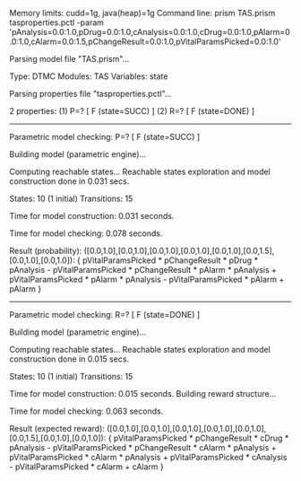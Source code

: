 Memory limits: cudd=1g, java(heap)=1g
Command line: prism TAS.prism tasproperties.pctl -param 'pAnalysis=0.0:1.0,pDrug=0.0:1.0,cAnalysis=0.0:1.0,cDrug=0.0:1.0,pAlarm=0.0:1.0,cAlarm=0.0:1.5,pChangeResult=0.0:1.0,pVitalParamsPicked=0.0:1.0'

Parsing model file "TAS.prism"...

Type:        DTMC
Modules:     TAS
Variables:   state

Parsing properties file "tasproperties.pctl"...

2 properties:
(1) P=? [ F (state=SUCC) ]
(2) R=? [ F (state=DONE) ]

---------------------------------------------------------------------

Parametric model checking: P=? [ F (state=SUCC) ]

Building model (parametric engine)...

Computing reachable states...
Reachable states exploration and model construction done in 0.031 secs.

States:      10 (1 initial)
Transitions: 15

Time for model construction: 0.031 seconds.

Time for model checking: 0.078 seconds.

Result (probability): ([0.0,1.0],[0.0,1.0],[0.0,1.0],[0.0,1.0],[0.0,1.0],[0.0,1.5],[0.0,1.0],[0.0,1.0]): { pVitalParamsPicked * pChangeResult * pDrug * pAnalysis - pVitalParamsPicked * pChangeResult * pAlarm * pAnalysis + pVitalParamsPicked * pAlarm * pAnalysis - pVitalParamsPicked * pAlarm + pAlarm }

---------------------------------------------------------------------

Parametric model checking: R=? [ F (state=DONE) ]

Building model (parametric engine)...

Computing reachable states...
Reachable states exploration and model construction done in 0.015 secs.

States:      10 (1 initial)
Transitions: 15

Time for model construction: 0.015 seconds.
Building reward structure...

Time for model checking: 0.063 seconds.

Result (expected reward): ([0.0,1.0],[0.0,1.0],[0.0,1.0],[0.0,1.0],[0.0,1.0],[0.0,1.5],[0.0,1.0],[0.0,1.0]): { pVitalParamsPicked * pChangeResult * cDrug * pAnalysis - pVitalParamsPicked * pChangeResult * cAlarm * pAnalysis + pVitalParamsPicked * cAlarm * pAnalysis + pVitalParamsPicked * cAnalysis - pVitalParamsPicked * cAlarm + cAlarm }
